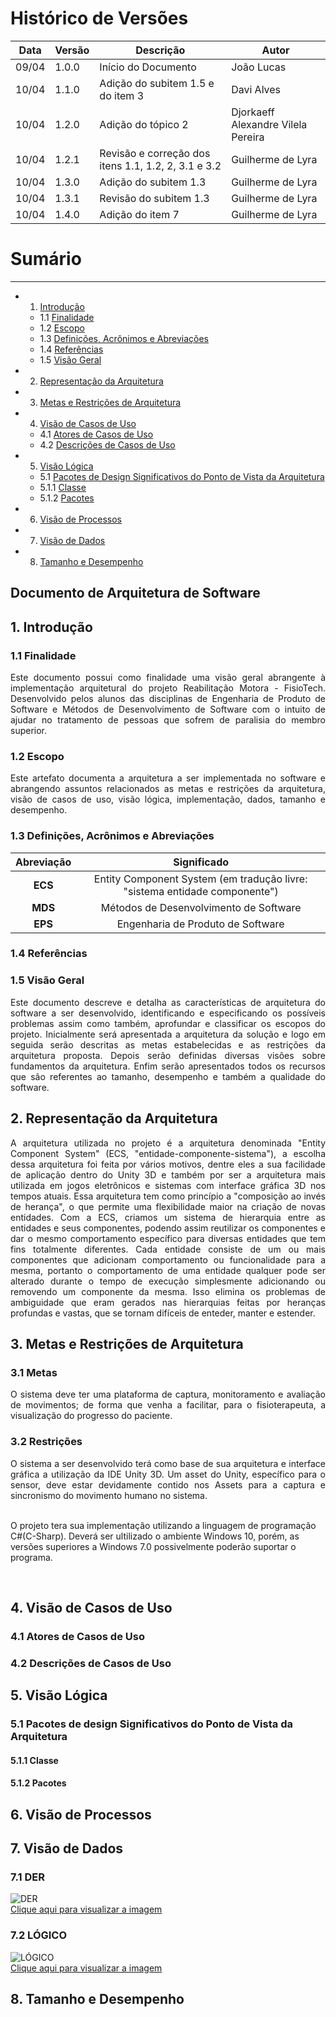# Histórico de Versões

Data|Versão|Descrição|Autor
-|-|-|-
09/04|1.0.0|Início do Documento | João Lucas
10/04|1.1.0|Adição do subitem 1.5 e do item 3| Davi Alves
10/04|1.2.0|Adição do tópico 2| Djorkaeff Alexandre Vilela Pereira
10/04|1.2.1|Revisão e correção dos itens 1.1, 1.2, 2, 3.1 e 3.2| Guilherme de Lyra
10/04|1.3.0|Adição do subitem 1.3| Guilherme de Lyra
10/04|1.3.1|Revisão do subitem 1.3| Guilherme de Lyra
10/04|1.4.0|Adição do item 7| Guilherme de Lyra


# Sumário
----------------
* 1. [Introdução](#1)
    * 1.1 [Finalidade](#1_1)
    * 1.2 [Escopo](#1_2)
    * 1.3 [Definições, Acrônimos e Abreviações](#1_3)
    * 1.4 [Referências](#1_4)
    * 1.5 [Visão Geral](#1_5)
* 2. [Representação da Arquitetura](#2)
* 3. [Metas e Restrições de Arquitetura](#3)
* 4. [Visão de Casos de Uso](#4)
    * 4.1 [Atores de Casos de Uso](#4_1)
    * 4.2 [Descrições de Casos de Uso](#4_2)
* 5. [Visão Lógica](#5)
    * 5.1 [Pacotes de Design Significativos do Ponto de Vista da Arquitetura](#5_1)
    * 5.1.1 [Classe](#5_1_1)
    * 5.1.2 [Pacotes](#5_1_2)
* 6. [Visão de Processos](#6)
* 7. [Visão de Dados](#7)
* 8. [Tamanho e Desempenho](#8)

Documento de Arquitetura de Software
------------------------------------

## 1. Introdução

### 1.1 Finalidade
 <p align = "justify">Este documento possui como finalidade uma visão geral abrangente à implementação arquitetural do projeto Reabilitação Motora - FisioTech.
Desenvolvido pelos alunos das disciplinas de Engenharia de Produto de Software e Métodos de Desenvolvimento de Software com o intuito de ajudar no tratamento de pessoas que sofrem de paralisia do membro superior.</p>

### 1.2 Escopo
 <p align = "justify">Este artefato documenta a arquitetura a ser implementada no software e abrangendo assuntos relacionados as metas e restrições da arquitetura, visão de casos de uso, visão lógica, implementação, dados, tamanho e desempenho.</p>

### 1.3 Definições, Acrônimos e Abreviações
Abreviação|Significado
:-:|:-:
|**ECS**| Entity Component System (em tradução livre: "sistema entidade componente")
|**MDS**| Métodos de Desenvolvimento de Software
|**EPS**| Engenharia de Produto de Software

### 1.4 Referências

### 1.5 Visão Geral
<p align = "justify">Este documento descreve e detalha as características de arquitetura do software a ser desenvolvido, identificando e especificando os possíveis problemas assim como também, aprofundar e classificar os escopos do projeto. Inicialmente será apresentada a arquitetura da solução e logo em seguida serão descritas as metas estabelecidas e as restrições da arquitetura proposta. Depois serão definidas diversas visões sobre fundamentos da arquitetura. Enfim serão apresentados todos os recursos que são referentes ao tamanho, desempenho e também a qualidade do software.</p>

## 2. Representação da Arquitetura
<p align = "justify">A arquitetura utilizada no projeto é a arquitetura denominada "Entity Component System" (ECS, "entidade-componente-sistema"), a escolha dessa arquitetura foi feita por vários motivos, dentre eles a sua facilidade de aplicação dentro do Unity 3D e também por ser a arquitetura mais utilizada em jogos eletrônicos e sistemas com interface gráfica 3D nos tempos atuais. Essa arquitetura tem como princípio a "composição ao invés de herança", o que permite uma flexibilidade maior na criação de novas entidades. Com a ECS, criamos um sistema de hierarquia entre as entidades e seus componentes, podendo assim reutilizar os componentes e dar o mesmo comportamento específico para diversas entidades que tem fins totalmente diferentes. Cada entidade consiste de um ou mais componentes que adicionam comportamento ou funcionalidade para a mesma, portanto o comportamento de uma entidade qualquer pode ser alterado durante o tempo de execução simplesmente adicionando ou removendo um componente da mesma. Isso elimina os problemas de ambiguidade que eram gerados nas hierarquias feitas por heranças profundas e vastas, que se tornam difíceis de enteder, manter e estender.</p>

## 3. Metas e Restrições de Arquitetura
### 3.1 Metas
<p align = "justify">O sistema deve ter uma plataforma de captura, monitoramento e avaliação de movimentos; de forma que venha a facilitar, para o fisioterapeuta, a visualização do progresso do paciente. </p>

### 3.2 Restrições

<p align = "justify">O sistema a ser desenvolvido terá como base de sua arquitetura e interface gráfica a utilização da IDE Unity 3D. Um asset do Unity, específico para o sensor, deve estar devidamente contido nos Assets para a captura e sincronismo do movimento humano no sistema.</p><br />
O projeto tera sua implementação utilizando a linguagem de programação C#(C-Sharp).
Deverá ser ultilizado o ambiente Windows 10, porém, as versões superiores a Windows 7.0 possivelmente poderão suportar o programa.</p><br />

## 4. Visão de Casos de Uso

### 4.1 Atores de Casos de Uso

### 4.2 Descrições de Casos de Uso

## 5. Visão Lógica

### 5.1 Pacotes de design Significativos do Ponto de Vista da Arquitetura

#### 5.1.1 Classe

#### 5.1.2 Pacotes

## 6. Visão de Processos

## 7. Visão de Dados
### 7.1 DER
![DER](https://raw.githubusercontent.com/fga-gpp-mds/2018.1-Reabilitacao-Motora/database/Banco_de_Dados/der.png)    
[Clique aqui para visualizar a imagem](https://raw.githubusercontent.com/fga-gpp-mds/2018.1-Reabilitacao-Motora/database/Banco_de_Dados/der.png)
### 7.2 LÓGICO
![LÓGICO](https://raw.githubusercontent.com/fga-gpp-mds/2018.1-Reabilitacao-Motora/database/Banco_de_Dados/logico.png)    
[Clique aqui para visualizar a imagem](https://raw.githubusercontent.com/fga-gpp-mds/2018.1-Reabilitacao-Motora/database/Banco_de_Dados/logico.png)


## 8. Tamanho e Desempenho